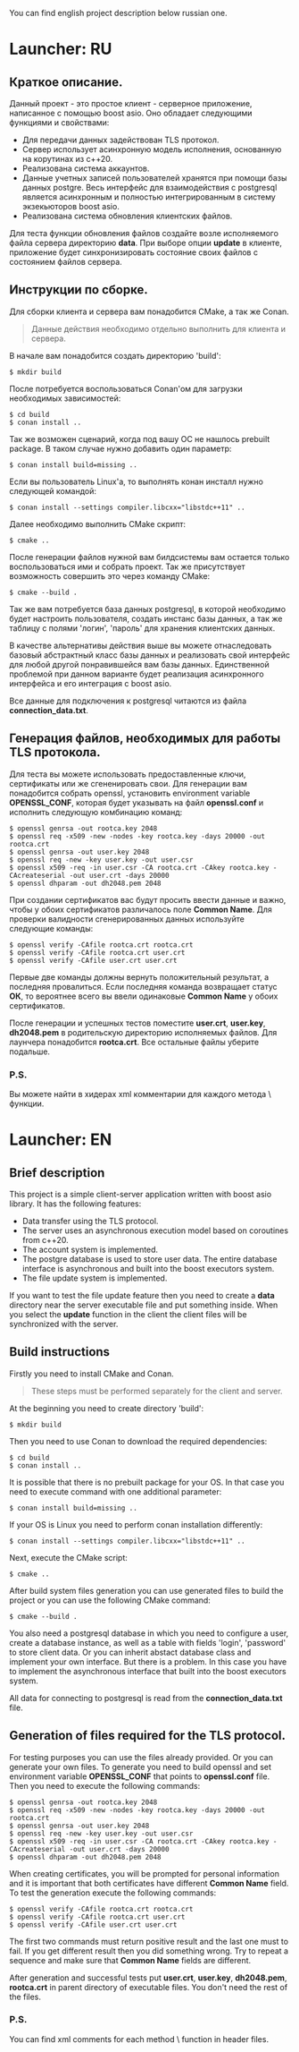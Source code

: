 You can find english project description below russian one.

# Launcher: RU

## Краткое описание.

Данный проект - это простое клиент - серверное приложение, написанное с помощью boost asio. Оно обладает следующими функциями и свойствами:

- Для передачи данных задействован TLS протокол.
- Сервер использует асинхронную модель исполнения, основанную на корутинах из c++20.
- Реализована система аккаунтов.
- Данные учетных записей пользователей хранятся при помощи базы данных postgre. Весь интерфейс для взаимодействия с postgresql является асинхронным и полностью интегрированным в систему экзекьюторов boost asio.
- Реализована система обновления клиентских файлов.

Для теста функции обновления файлов создайте возле исполняемого файла сервера директорию **data**. При выборе опции **update** в клиенте, приложение будет синхронизировать состояние своих файлов с состоянием файлов сервера. 

## Инструкции по сборке.

Для сборки клиента и сервера вам понадобится CMake, а так же Conan.

> Данные действия необходимо отдельно выполнить для клиента и сервера.

В начале вам понадобится создать директорию 'build':

```
$ mkdir build
```

После потребуется воспользоваться Conan'ом для загрузки необходимых зависимостей:

```
$ cd build
$ conan install ..
```

Так же возможен сценарий, когда под вашу ОС не нашлось prebuilt package. В таком случае нужно добавить один параметр:

```
$ conan install build=missing ..
```

Если вы пользователь Linux'а, то выполнять конан инсталл нужно следующей командой:

```
$ conan install --settings compiler.libcxx="libstdc++11" ..
```

Далее необходимо выполнить CMake скрипт:

```
$ cmake ..
```

После генерации файлов нужной вам билдсистемы вам остается только воспользоваться ими и собрать проект. Так же присутствует возможность совершить это через команду CMake:

```
$ cmake --build .
```

Так же вам потребуется база данных postgresql, в которой необходимо будет настроить пользователя, создать инстанс базы данных, а так же таблицу с полями 'логин', 'пароль' для хранения клиентских данных. 

В качестве альтернативы действия выше вы можете отнаследовать базовый абстрактный класс базы данных и реализовать свой интерфейс для любой другой понравившейся вам базы данных. Единственной проблемой при данном варианте будет реализация асинхронного интерфейса и его интеграция с boost asio.

Все данные для подключения к postgresql читаются из файла **connection_data.txt**.

## Генерация файлов, необходимых для работы TLS протокола.

Для теста вы можете использовать предоставленные ключи, сертификаты или же сгененировать свои. Для генерации вам понадобится собрать openssl, установить environment variable **OPENSSL_CONF**, которая будет указывать на файл **openssl.conf** и исполнить следующую комбинацию команд:

```
$ openssl genrsa -out rootca.key 2048
$ openssl req -x509 -new -nodes -key rootca.key -days 20000 -out rootca.crt
$ openssl genrsa -out user.key 2048
$ openssl req -new -key user.key -out user.csr
$ openssl x509 -req -in user.csr -CA rootca.crt -CAkey rootca.key -CAcreateserial -out user.crt -days 20000
$ openssl dhparam -out dh2048.pem 2048
```

При создании сертификатов вас будут просить ввести данные и важно, чтобы у обоих сертификатов различалось поле **Common Name**. Для проверки валидности сгенерированных данных используйте следующие команды:

```
$ openssl verify -CAfile rootca.crt rootca.crt
$ openssl verify -CAfile rootca.crt user.crt
$ openssl verify -CAfile user.crt user.crt
```

Первые две команды должны вернуть положительный результат, а последняя провалиться. Если последняя команда возвращает статус **ОК**, то вероятнее всего вы ввели одинаковые **Common Name** у обоих сертификатов.

После генерации и успешных тестов поместите **user.crt**, **user.key**, **dh2048.pem** в родительскую директорию исполняемых файлов. Для лаунчера понадобится **rootca.crt**. Все остальные файлы уберите подальше.

### P.S.

Вы можете найти в хидерах xml комментарии для каждого метода \ функции.

# Launcher: EN

## Brief description

This project is a simple client-server application written with boost asio library. It has the following features:

- Data transfer using the TLS protocol.
- The server uses an asynchronous execution model based on coroutines from c++20.
- The account system is implemented.
- The postgre database is used to store user data. The entire database interface is asynchronous and built into the boost executors system.
- The file update system is implemented.

If you want to test the file update feature then you need to create a **data** directory near the server executable file and put something inside. When you select the **update** function in the client the client files will be synchronized with the server.

## Build instructions

Firstly you need to install CMake and Conan. 

> These steps must be performed separately for the client and server.

At the beginning you need to create directory 'build':

```
$ mkdir build
```

Then you need to use Conan to download the required dependencies:

```
$ cd build
$ conan install ..
```

It is possible that there is no prebuilt package for your OS. In that case you need to execute command with one additional parameter:

```
$ conan install build=missing ..
```

If your OS is Linux you need to perform conan installation differently:

```
$ conan install --settings compiler.libcxx="libstdc++11" ..
```

Next, execute the CMake script:

```
$ cmake ..
```

After build system files generation you can use generated files to build the project or you can use the following CMake command:

```
$ cmake --build .
```

You also need a postgresql database in which you need to configure a user, create a database instance, as well as a table with fields 'login', 'password' to store client data. Or you can inherit abstact database class and implement your own interface. But there is a problem. In this case you have to implement the asynchronous interface that built into the boost executors system.

All data for connecting to postgresql is read from the **connection_data.txt** file.

## Generation of files required for the TLS protocol.

For testing purposes you can use the files already provided. Or you can generate your own files. To generate you need to build openssl and set environment variable **OPENSSL_CONF** that points to **openssl.conf** file. Then you need to execute the following commands: 

```
$ openssl genrsa -out rootca.key 2048
$ openssl req -x509 -new -nodes -key rootca.key -days 20000 -out rootca.crt
$ openssl genrsa -out user.key 2048
$ openssl req -new -key user.key -out user.csr
$ openssl x509 -req -in user.csr -CA rootca.crt -CAkey rootca.key -CAcreateserial -out user.crt -days 20000
$ openssl dhparam -out dh2048.pem 2048
```

When creating certificates, you will be prompted for personal information and it is important that both certificates have different **Common Name** field. To test the generation execute the following commands:

```
$ openssl verify -CAfile rootca.crt rootca.crt
$ openssl verify -CAfile rootca.crt user.crt
$ openssl verify -CAfile user.crt user.crt
```

The first two commands must return positive result and the last one must to fail. If you get different result then you did something wrong. Try to repeat a sequence and make sure that **Common Name** fields are different.

After generation and successful tests put **user.crt**, **user.key**, **dh2048.pem**, **rootca.crt** in parent directory of executable files. You don't need the rest of the files. 

### P.S.

You can find xml comments for each method \ function in header files.
